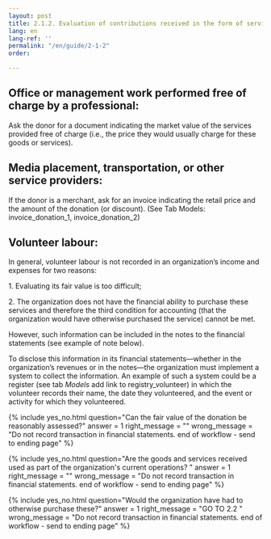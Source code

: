 ```yaml
---
layout: post
title: 2.1.2. Evaluation of contributions received in the form of services
lang: en
lang-ref: ''
permalink: "/en/guide/2-1-2"
order: 

---
```

## Office or management work performed free of charge by a professional:

Ask the donor for a document indicating the market value of the services provided free of charge (i.e., the price they would usually charge for these goods or services).

## Media placement, transportation, or other service providers:

If the donor is a merchant, ask for an invoice indicating the retail price and the amount of the donation (or discount). (See Tab Models: invoice_donation_1, invoice_donation_2)

## Volunteer labour:

In general, volunteer labour is not recorded in an organization’s income and expenses for two reasons:

1\. Evaluating its fair value is too difficult;

2\. The organization does not have the financial ability to purchase these services and therefore the third condition for accounting (that the organization would have otherwise purchased the service) cannot be met.

However, such information can be included in the notes to the financial statements (see example of note below).

To disclose this information in its financial statements—whether in the organization’s revenues or in the notes—the organization must implement a system to collect the information. An example of such a system could be a register (see tab _Models_ add link to registry_volunteer) in which the volunteer records their name, the date they volunteered, and the event or activity for which they volunteered.

{% include yes_no.html
question="Can the fair value of the donation be reasonably assessed?"
answer = 1
right_message = ""
wrong_message = "Do not record transaction in financial statements. end of workflow - send to ending page"
%}

{% include yes_no.html
question="Are the goods and services received used as part of the organization's current operations? "
answer = 1
right_message = ""
wrong_message = "Do not record transaction in financial statements. end of workflow - send to ending page"
%}

{% include yes_no.html
question="Would the organization have had to otherwise purchase these?"
answer = 1
right_message = "GO TO 2.2 "
wrong_message = "Do not record transaction in financial statements. end of workflow - send to ending page"
%}